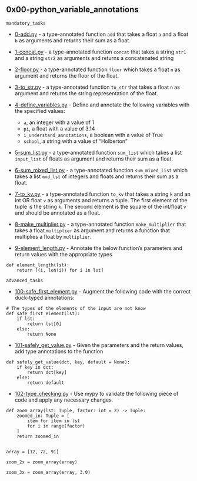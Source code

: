 ## 0x00-python_variable_annotations

`mandatory_tasks`

* [0-add.py](https://github.com/j88moja-code/alx-backend-python/blob/main/0x00-python_variable_annotations/0-add.py) - a type-annotated function `add` that takes a float `a` and a float `b` as arguments and returns their sum as a float.
* [1-concat.py](https://github.com/j88moja-code/alx-backend-python/blob/main/0x00-python_variable_annotations/1-concat.py) - a type-annotated function `concat` that takes a string `str1` and a string `str2` as arguments and returns a concatenated string
* [2-floor.py](https://github.com/j88moja-code/alx-backend-python/blob/main/0x00-python_variable_annotations/2-floor.py) - a type-annotated function `floor` which takes a float `n` as argument and returns the floor of the float.
* [3-to_str.py](https://github.com/j88moja-code/alx-backend-python/blob/main/0x00-python_variable_annotations/3-to_str.py) - a type-annotated function `to_str` that takes a float `n` as argument and returns the string representation of the float.
* [4-define_variables.py](https://github.com/j88moja-code/alx-backend-python/blob/main/0x00-python_variable_annotations/4-define_variables.py) - Define and annotate the following variables with the specified values:

	* `a`, an integer with a value of 1
	* `pi`, a float with a value of 3.14
	* `i_understand_annotations`, a boolean with a value of True
	* `school`, a string with a value of “Holberton”
* [5-sum_list.py](https://github.com/j88moja-code/alx-backend-python/blob/main/0x00-python_variable_annotations/5-sum_list.py) - a type-annotated function `sum_list` which takes a list `input_list` of floats as argument and returns their sum as a float.
* [6-sum_mixed_list.py](https://github.com/j88moja-code/alx-backend-python/blob/main/0x00-python_variable_annotations/6-sum_mixed_list.py) - a type-annotated function `sum_mixed_list` which takes a list `mxd_lst` of integers and floats and returns their sum as a float.
* [7-to_kv.py](https://github.com/j88moja-code/alx-backend-python/blob/main/0x00-python_variable_annotations/7-to_kv.py) - a type-annotated function `to_kv` that takes a string `k` and an int OR float `v` as arguments and returns a tuple. The first element of the tuple is the string `k`. The second element is the square of the int/float `v` and should be annotated as a float.
* [8-make_multiplier.py](https://github.com/j88moja-code/alx-backend-python/blob/main/0x00-python_variable_annotations/8-make_multiplier.py) - a type-annotated function `make_multiplier` that takes a float `multiplier` as argument and returns a function that multiplies a float by `multiplier`.
* [9-element_length.py](https://github.com/j88moja-code/alx-backend-python/blob/main/0x00-python_variable_annotations/9-element_length.py) - Annotate the below function’s parameters and return values with the appropriate types 
```
def element_length(lst):
    return [(i, len(i)) for i in lst]
```

`advanced_tasks`

* [100-safe_first_element.py](https://github.com/j88moja-code/alx-backend-python/blob/main/0x00-python_variable_annotations/100-safe_first_element.py) - Augment the following code with the correct duck-typed annotations:
```
# The types of the elements of the input are not know
def safe_first_element(lst):
    if lst:
        return lst[0]
    else:
        return None
```
* [101-safely_get_value.py](https://github.com/j88moja-code/alx-backend-python/blob/main/0x00-python_variable_annotations/101-safely_get_value.py) - Given the parameters and the return values, add type annotations to the function
```
def safely_get_value(dct, key, default = None):
    if key in dct:
        return dct[key]
    else:
        return default
```
* [102-type_checking.py](https://github.com/j88moja-code/alx-backend-python/blob/main/0x00-python_variable_annotations/102-type_checking.py) - Use mypy to validate the following piece of code and apply any necessary changes.
```
def zoom_array(lst: Tuple, factor: int = 2) -> Tuple:
    zoomed_in: Tuple = [
        item for item in lst
        for i in range(factor)
    ]
    return zoomed_in


array = [12, 72, 91]

zoom_2x = zoom_array(array)

zoom_3x = zoom_array(array, 3.0)
```
